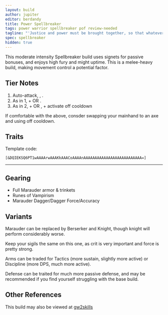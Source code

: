 ```yaml
---
layout: build
author: jupiter
editor: berdandy
title: Power Spellbreaker
tags: power warrior spellbreaker pof review-needed
tagline: "'Justice and power must be brought together, so that whatever is just may be powerful, and whatever is powerful may be just.'<br/> -- Blaise Pascal"
spec: spellbreaker
hidden: true
---
```


This moderate intensity Spellbreaker build uses signets for passive bonuses, and enjoys high fury and might uptime. This is a melee-heavy build, making movement control a potential factor.

## Tier Notes

1. Auto-attack, <span data-aw2-key="F1" data-aw2-skill="45252"></span>, <span data-aw2-key="9" data-aw2-skill="14403"></span>.
2. As in 1, + <span data-aw2-key="4" data-aw2-skill="44004"></span> OR <span data-aw2-key="5" data-aw2-skill="45160"></span>.
3. As in 2, + <span data-aw2-key="4" data-aw2-skill="44004"></span> OR <span data-aw2-key="5" data-aw2-skill="45160"></span>, + activate <span data-aw2-key="0" data-aw2-skill="14355"></span> off cooldown

If comfortable with the above, consder swapping your mainhand to an axe and using <span data-aw2-key="2" data-aw2-skill="14421"></span> off cooldown.

## Traits

Template code:

`[&DQIEKSQ6PT1wAAAArwAAAKkAAACoAAAAnAAAAAAAAAAAAAAAAAAAAAAAAAA=]`

---

<div
  data-armory-embed='skills'
  data-armory-ids='14389,14410,14404,14403,14355'
>
</div>
<div
  data-armory-embed='specializations'
  data-armory-ids='4,36,61'
  data-armory-4-traits='1447,1338,1454'
  data-armory-36-traits='1344,1316,1707'
  data-armory-61-traits='2107,2095,2060'
>
</div>


## Gearing

- Full Marauder armor & trinkets
- Runes of Vampirism
- Marauder Dagger/Dagger Force/Accuracy

## Variants

Marauder can be replaced by Berserker and Knight, though knight will perform considerably worse.

Keep your sigils the same on this one, as crit is very important and force is pretty strong.

Arms can be traded for Tactics (more sustain, slightly more active) or Discipline (more DPS, much more active).

Defense can be traited for much more passive defense, and may be recommended if you find yourself struggling with the base build.

## Other References

This build may also be viewed at [gw2skills](http://gw2skills.net/editor/?PKgAgilZwoYTsLWJOSL6veA-zRJYiRD/YEJBqUA+HA-e)

